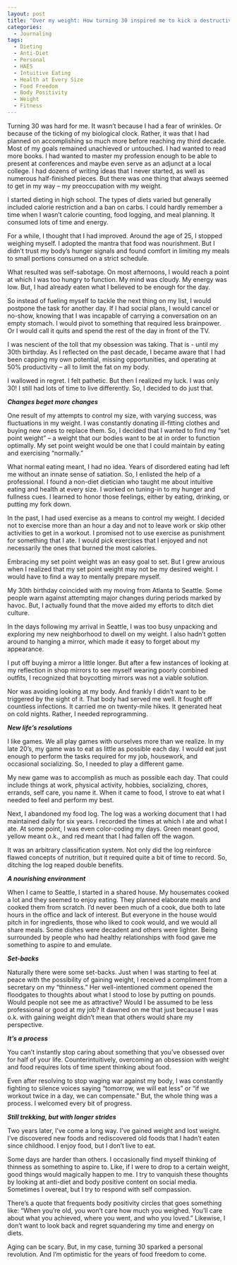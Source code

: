 ```yaml
---
layout: post
title: "Over my weight: How turning 30 inspired me to kick a destructive obsession"
categories:
  - Journaling
tags:
  - Dieting
  - Anti-Diet
  - Personal
  - HAES
  - Intuitive Eating
  - Health at Every Size
  - Food Freedom
  - Body Positivity
  - Weight
  - Fitness
---
```



Turning 30 was hard for me.  It wasn’t because I had a fear of wrinkles.  Or because of the ticking of my biological clock.  Rather, it was that I had planned on accomplishing so much more before reaching my third decade.  Most of my goals remained unachieved or untouched.  I had wanted to read more books.  I had wanted to master my profession enough to be able to present at conferences and maybe even serve as an adjunct at a local college.  I had dozens of writing ideas that I never started, as well as numerous half-finished pieces.  But there was one thing that always seemed to get in my way – my preoccupation with my weight. 

I started dieting in high school.  The types of diets varied but generally included calorie restriction and a ban on carbs.  I could hardly remember a time when I wasn’t calorie counting, food logging, and meal planning.  It consumed lots of time and energy. 

For a while, I thought that I had improved.  Around the age of 25, I stopped weighing myself.  I adopted the mantra that food was nourishment.  But I didn’t trust my body’s hunger signals and found comfort in limiting my meals to small portions consumed on a strict schedule. 

What resulted was self-sabotage.  On most afternoons, I would reach a point at which I was too hungry to function.  My mind was cloudy.  My energy was low.  But, I had already eaten what I believed to be enough for the day. 

So instead of fueling myself to tackle the next thing on my list, I would postpone the task for another day.  If I had social plans, I would cancel or no-show, knowing that I was incapable of carrying a conversation on an empty stomach.  I would pivot to something that required less brainpower.  Or I would call it quits and spend the rest of the day in front of the TV. 

I was nescient of the toll that my obsession was taking.  That is - until my 30th birthday.  As I reflected on the past decade, I became aware that I had been capping my own potential, missing opportunities, and operating at 50% productivity – all to limit the fat on my body. 

I wallowed in regret.  I felt pathetic.  But then I realized my luck.  I was only 30!  I still had lots of time to live differently.  So, I decided to do just that. 

***Changes beget more changes***

One result of my attempts to control my size, with varying success, was fluctuations in my weight.  I was constantly donating ill-fitting clothes and buying new ones to replace them.  So, I decided that I wanted to find my “set point weight” – a weight that our bodies want to be at in order to function optimally.  My set point weight would be one that I could maintain by eating and exercising “normally.” 

What normal eating meant, I had no idea.  Years of disordered eating had left me without an innate sense of satiation.  So, I enlisted the help of a professional.  I found a non-diet dietician who taught me about intuitive eating and health at every size.  I worked on tuning-in to my hunger and fullness cues.  I learned to honor those feelings, either by eating, drinking, or putting my fork down.

In the past, I had used exercise as a means to control my weight.  I decided not to exercise more than an hour a day and not to leave work or skip other activities to get in a workout.  I promised not to use exercise as punishment for something that I ate.  I would pick exercises that I enjoyed and not necessarily the ones that burned the most calories. 

Embracing my set point weight was an easy goal to set.  But I grew anxious when I realized that my set point weight may not be my desired weight.  I would have to find a way to mentally prepare myself. 

My 30th birthday coincided with my moving from Atlanta to Seattle.  Some people warn against attempting major changes during periods marked by havoc.  But, I actually found that the move aided my efforts to ditch diet culture. 

In the days following my arrival in Seattle, I was too busy unpacking and exploring my new neighborhood to dwell on my weight.  I also hadn’t gotten around to hanging a mirror, which made it easy to forget about my appearance.

I put off buying a mirror a little longer.  But after a few instances of looking at my reflection in shop mirrors to see myself wearing poorly combined outfits, I recognized that boycotting mirrors was not a viable solution.

Nor was avoiding looking at my body.  And frankly I didn’t want to be triggered by the sight of it.  That body had served me well.  It fought off countless infections.  It carried me on twenty-mile hikes.  It generated heat on cold nights.  Rather, I needed reprogramming. 

***New life’s resolutions***

I like games.  We all play games with ourselves more than we realize.  In my late 20’s, my game was to eat as little as possible each day.  I would eat just enough to perform the tasks required for my job, housework, and occasional socializing.  So, I needed to play a different game.

My new game was to accomplish as much as possible each day.  That could include things at work, physical activity, hobbies, socializing, chores, errands, self care, you name it.   When it came to food, I strove to eat what I needed to feel and perform my best.

Next, I abandoned my food log.  The log was a working document that I had maintained daily for six years.  I recorded the times at which I ate and what I ate.  At some point, I was even color-coding my days.  Green meant good, yellow meant o.k., and red meant that I had fallen off the wagon. 

It was an arbitrary classification system.  Not only did the log reinforce flawed concepts of nutrition, but it required quite a bit of time to record.  So, ditching the log reaped double benefits.  

***A nourishing environment***

When I came to Seattle, I started in a shared house.  My housemates cooked a lot and they seemed to enjoy eating.  They planned elaborate meals and cooked them from scratch.  I’d never been much of a cook, due both to late hours in the office and lack of interest.  But everyone in the house would pitch in for ingredients, those who liked to cook would, and we would all share meals.  Some dishes were decadent and others were lighter.  Being surrounded by people who had healthy relationships with food gave me something to aspire to and emulate. 

***Set-backs***

Naturally there were some set-backs.  Just when I was starting to feel at peace with the possibility of gaining weight, I received a compliment from a secretary on my “thinness.”  Her well-intentioned comment opened the floodgates to thoughts about what I stood to lose by putting on pounds.  Would people not see me as attractive?  Would I be assumed to be less professional or good at my job?  It dawned on me that just because I was o.k. with gaining weight didn’t mean that others would share my perspective. 

***It’s a process***

You can’t instantly stop caring about something that you’ve obsessed over for half of your life.  Counterintuitively, overcoming an obsession with weight and food requires lots of time spent thinking about food.  

Even after resolving to stop waging war against my body, I was constantly fighting to silence voices saying “tomorrow, we will eat less” or “if we workout twice in a day, we can compensate.”  But, the whole thing was a process.  I welcomed every bit of progress.

***Still trekking, but with longer strides***

Two years later, I’ve come a long way.  I’ve gained weight and lost weight.  I’ve discovered new foods and rediscovered old foods that I hadn’t eaten since childhood.  I enjoy food, but I don’t live to eat. 

Some days are harder than others.  I occasionally find myself thinking of thinness as something to aspire to.  Like, if I were to drop to a certain weight, good things would magically happen to me.  I try to vanquish these thoughts by looking at anti-diet and body positive content on social media.  Sometimes I overeat, but I try to respond with self compassion.

There’s a quote that frequents body positivity circles that goes something like: “When you’re old, you won’t care how much you weighed.  You’ll care about what you achieved, where you went, and who you loved.”  Likewise, I don’t want to look back and regret squandering my time and energy on diets.  

Aging can be scary.  But, in my case, turning 30 sparked a personal revolution.  And I’m optimistic for the years of food freedom to come.    
